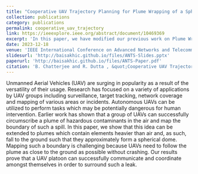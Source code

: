 ```yaml
---
title: "Cooperative UAV Trajectory Planning for Plume Wrapping of a Spherical Dome"
collection: publications
category: publications
permalink: cooperative_uav_trajectory
link: https://ieeexplore.ieee.org/abstract/document/10469369
excerpt: 'In this paper, we have modified our previous work on Plume Wrapping in order to allow agents to make corrective action based on the shape of the Plume. In case of contaminants falling to the ground due to the particles being heavier than air, agents can modify their initial assmptions when encountering altitudes that violate safety considerations.'
date: 2023-12-18
venue: 'IEEE International Conference on Advanced Networks and Telecommunications Systems (ANTS)'
slidesurl: 'http://baisakhic.github.io/files/ANTS-Slides.pptx'
paperurl: 'http://baisakhic.github.io/files/ANTS-Paper.pdf'
citation: 'B. Chatterjee and R. Dutta , &quot;Cooperative UAV Trajectory Planning for Plume Wrapping of a Spherical Dome,&quot; <i> 2023 IEEE International Conference on Advanced Networks and Telecommunications Systems (ANTS), Jaipur, India, 2023, pp. 264-269,</i> doi: 10.1109/ANTS59832.2023.10469369.'
---
```



Unmanned Aerial Vehicles (UAV) are surging in popularity as a result of the versatility of their usage. Research has focused on a variety of applications by UAV groups including surveillance, target tracking, network coverage and mapping of various areas or incidents. Autonomous UAVs can be utilized to perform tasks which may be potentially dangerous for human intervention. Earlier work has shown that a group of UAVs can successfully circumscribe a plume of hazardous contaminants in the air and map the boundary of such a spill. In this paper, we show that this idea can be extended to plumes which contain elements heavier than air and, as such, fall to the ground such that they approximately form a spherical dome. Mapping such a boundary is challenging because UAVs need to follow the plume as close to the ground as possible without crashing. Our results prove that a UAV platoon can successfully communicate and coordinate amongst themselves in order to surround such a leak.